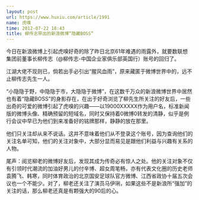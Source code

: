 ```yaml
---
layout: post
url: https://www.huxiu.com/article/1991
name: 虎嗅
time: 2012-07-22 18:43
title: 柳传志带出的新浪微博“隐藏BOSS”
---
```

今日在新浪微博上引起虎嗅好奇的除了昨日北京61年难遇的雨露外，就要数联想集团前董事长柳传志（@柳传志-中国企业家俱乐部英国行）账号的回归了。

江湖大佬不现则已，倘若出手必引出“腥风血雨”，原来藏匿于微博世界中的，远不止柳传志先生一人。

“小隐隐于野，中隐隐于市，大隐隐于微博”，在这数千万众的新浪微博世界中居然也有着“隐藏BOSS”的身影存在，在出于好奇浏览了柳先生所关注的好友后，一些出奇的可爱的微博引起了虎嗅的兴趣——以19000XXXXX作为用户名，标准新闻版的微博头像、精确预留的短域名，同时又保持着0微博0转发的清静，似乎是例行会议中早已为他们到来准备好的铭牌那样，静静的放在那里。

他们只关注却从来不说话。这并不意味着他们从不登录这个账号，因为查询他们的关注名单可知，他们的关注对象中，大部分显而易见是跟他们利益与兴趣有关系的人物。

尾声：阅览柳老的微博好友后，发现其成为传奇必有惊人之处。他的关注对象不仅有引领时代潮流的加油好男儿的付辛博、超女周笔畅，亦有代表文化圈的历史老师袁腾飞、韩寒，同时体育政治的北京国安足球队官方微博、江西省政协十届五次会议也一个不能少。对了，柳老还关注了演员马伊琍，如果这些不是新浪所“强加”的关注的话，那么柳老还真是有颗强大的90后的心。

